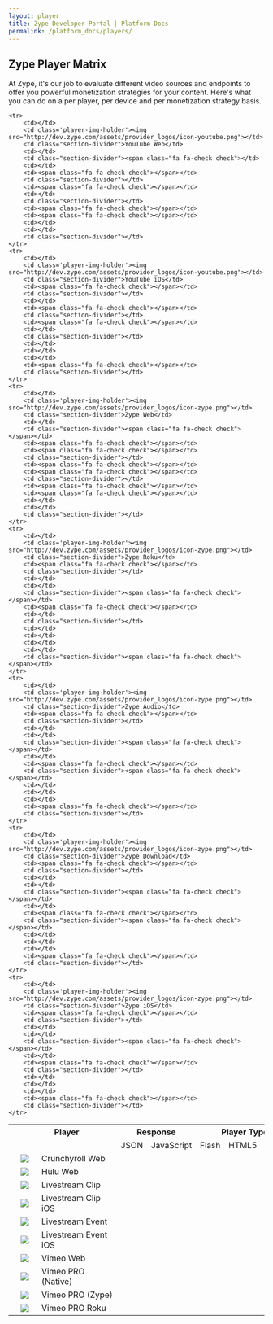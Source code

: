 ```yaml
---
layout: player
title: Zype Developer Portal | Platform Docs
permalink: /platform_docs/players/
---
```


<h2 class="hidden-mobile">Zype Player Matrix</h2>

<div class="page-intro">
At Zype, it's our job to evaluate different video sources and endpoints to offer you powerful monetization strategies for your content. Here's what you can do on a per player, per device and per monetization strategy basis.

  <!-- The Zype platform offers powerful ways to determine which players are used to serve your video content.
  Below is a list that shows which players are available on which device endpoints and the format for each
  player. Use the Zype platform to create <a href='https://admin.zype.com/player_rules'
  target="_blank">player rules</a> which will serve your content accordingly. -->
</div>

<div id="player-matrix">
  <table>
    <tr>
      <th></th>
      <th colspan="2" class="header-divider no-show">Player</th>
      <th colspan="2" style="min-width: 125px;" class="header-divider">Response</th>
      <th colspan="3" class="header-divider">Player Type</th>
      <th colspan="3" class="header-divider">Monetization</th>
      <th colspan="6">Devices</th>
    </tr>
    <tr>
    	<td></td>
        <td class="no-show" style="min-width: 25px;"></td>
        <td class="section-divider no-show" style="min-width: 140px;"></td>
        <td>JSON</td>
        <td class="section-divider">JavaScript</td>
        <td>Flash</td>
        <td>HTML5</td>
        <td class="section-divider">Native</td>
        <td>AVOD</td>
        <td>SVOD</td>
        <td class="section-divider">EST</td>
        <td>Web</td>
        <td>Mobile</td>
        <td>Android</td>
        <td>iOS</td>
        <td class="section-divider">Roku</td>
    </tr>
    <tr>
    	<td></td>
        <td class='player-img-holder'><img src="http://dev.zype.com/assets/provider_logos/icon-crunchyroll.png"></td>
        <td class="section-divider">Crunchyroll Web</td>
        <td></td>
        <td class="section-divider"><span class="fa fa-check check"></span></td>
        <td><span class="fa fa-check check"></span></td>
        <td ></td>
        <td class="section-divider"></td>
        <td><span class="fa fa-check check"></span></td>
        <td></td>
        <td class="section-divider"></td>
        <td><span class="fa fa-check check"></span></td>
        <td></td>
        <td></td>
        <td></td>
        <td class="section-divider"></td>
    </tr>
    <tr>
    	<td></td>
        <td class='player-img-holder'><img src="http://dev.zype.com/assets/provider_logos/icon-hulu.png"></td>
        <td class="section-divider">Hulu Web</td>
        <td></td>
        <td class="section-divider"><span class="fa fa-check check"></td>
        <td><span class="fa fa-check check"></span></td>
        <td ></td>
        <td class="section-divider"></td>
        <td><span class="fa fa-check check"></span></td>
        <td></td>
        <td class="section-divider"></td>
        <td><span class="fa fa-check check"></span></td>
        <td></td>
        <td></td>
        <td></td>
        <td class="section-divider"></td>
    </tr>
    <tr>
    	<td></td>
        <td class='player-img-holder'><img src="http://dev.zype.com/assets/provider_logos/icon-livestream-clip.png"></td>
        <td class="section-divider">Livestream Clip</td>
        <td></td>
        <td class="section-divider"><span class="fa fa-check check"></td>
        <td></td>
        <td ><span class="fa fa-check check"></span></td>
        <td class="section-divider"></td>
        <td></td>
        <td></td>
        <td class="section-divider"></td>
        <td><span class="fa fa-check check"></span></td>
        <td><span class="fa fa-check check"></span></td>
        <td></td>
        <td></td>
        <td class="section-divider"></td>
    </tr>
    <tr>
    	<td></td>
        <td class='player-img-holder'><img src="http://dev.zype.com/assets/provider_logos/icon-livestream-clip.png"></td>
        <td class="section-divider">Livestream Clip iOS</td>
        <td><span class="fa fa-check check"></span></td>
        <td class="section-divider"></td>
        <td></td>
        <td><span class="fa fa-check check"></span></td>
        <td class="section-divider"></td>
        <td></td>
        <td></td>
        <td class="section-divider"></td>
        <td></td>
        <td></td>
        <td></td>
        <td><span class="fa fa-check check"></span></td>
        <td class="section-divider"></td>
    </tr>
    <tr>
    	<td></td>
        <td class='player-img-holder'><img src="http://dev.zype.com/assets/provider_logos/icon-livestream.png"></td>
        <td class="section-divider">Livestream Event</td>
        <td></td>
        <td class="section-divider"><span class="fa fa-check check"></td>
        <td></td>
        <td><span class="fa fa-check check"></span></td>
        <td class="section-divider"></td>
        <td></span></td>
        <td></td>
        <td class="section-divider"></td>
        <td><span class="fa fa-check check"></span></td>
        <td><span class="fa fa-check check"></span></td>
        <td></td>
        <td></td>
        <td class="section-divider"></td>
    </tr>
    <tr>
    	<td></td>
        <td class='player-img-holder'><img src="http://dev.zype.com/assets/provider_logos/icon-livestream.png"></td>
        <td class="section-divider">Livestream Event iOS</td>
        <td><span class="fa fa-check check"></span></td>
        <td class="section-divider"></td>
        <td></td>
        <td><span class="fa fa-check check"></span></td>
        <td class="section-divider"></td>
        <td></td>
        <td></td>
        <td class="section-divider"></td>
        <td></td>
        <td></td>
        <td></td>
        <td><span class="fa fa-check check"></span></td>
        <td class="section-divider"></td>
    </tr>
    <tr>
    	<td></td>
        <td class='player-img-holder'><img src="http://dev.zype.com/assets/provider_logos/icon-vimeo.png"></td>
        <td class="section-divider">Vimeo Web</td>
        <td></td>
        <td class="section-divider"><span class="fa fa-check check"></td>
        <td></td>
        <td ><span class="fa fa-check check"></span></td>
        <td class="section-divider"></td>
        <td></td>
        <td></td>
        <td class="section-divider"></td>
        <td><span class="fa fa-check check"></span></td>
        <td><span class="fa fa-check check"></span></td>
        <td></td>
        <td></td>
        <td class="section-divider"></td>
    </tr>
    <tr>
    	<td></td>
        <td class='player-img-holder'><img src="http://dev.zype.com/assets/provider_logos/icon-vimeo-black.png"></td>
        <td class="section-divider">Vimeo PRO (Native)</td>
        <td></td>
        <td class="section-divider"><span class="fa fa-check check"></td>
        <td></td>
        <td><span class="fa fa-check check"></span></td>
        <td class="section-divider"></td>
        <td></td>
        <td></td>
        <td class="section-divider"><span class="fa fa-check check"></span></td>
        <td><span class="fa fa-check check"></span></td>
        <td><span class="fa fa-check check"></span></td>
        <td></td>
        <td></td>
        <td class="section-divider"></td>
    </tr>
    <tr>
    	<td></td>
        <td class='player-img-holder'><img src="http://dev.zype.com/assets/provider_logos/icon-vimeo-black.png"></td>
        <td class="section-divider">Vimeo PRO (Zype)</td>
        <td></td>
        <td class="section-divider"><span class="fa fa-check check"></span></td>
        <td><span class="fa fa-check check"></span></td>
        <td><span class="fa fa-check check"></span></td>
        <td class="section-divider"></td>
        <td><span class="fa fa-check check"></span></td>
        <td></td>
        <td class="section-divider"></td>
        <td><span class="fa fa-check check"></span></td>
        <td><span class="fa fa-check check"></span></td>
        <td></td>
        <td></td>
        <td class="section-divider"></td>
    </tr>
    <tr>
    	<td></td>
        <td class='player-img-holder'><img src="http://dev.zype.com/assets/provider_logos/icon-vimeo-black.png"></td>
        <td class="section-divider">Vimeo PRO Roku</td>
        <td><span class="fa fa-check check"></span></td>
        <td class="section-divider"></td>
        <td></td>
        <td ></td>
        <td class="section-divider"><span class="fa fa-check check"></span></td>
        <td><span class="fa fa-check check"></span></td>
        <td></td>
        <td class="section-divider"></td>
        <td></td>
        <td></td>
        <td></td>
        <td></td>
        <td class="section-divider"><span class="fa fa-check check"></span></td>
    </tr>

    <tr>
    	<td></td>
        <td class='player-img-holder'><img src="http://dev.zype.com/assets/provider_logos/icon-youtube.png"></td>
        <td class="section-divider">YouTube Web</td>
        <td></td>
        <td class="section-divider"><span class="fa fa-check check"></td>
        <td></td>
        <td><span class="fa fa-check check"></span></td>
        <td class="section-divider"></td>
        <td><span class="fa fa-check check"></span></td>
        <td></td>
        <td class="section-divider"></td>
        <td><span class="fa fa-check check"></span></td>
        <td><span class="fa fa-check check"></span></td>
        <td></td>
        <td></td>
        <td class="section-divider"></td>
    </tr>
    <tr>
        <td></td>
        <td class='player-img-holder'><img src="http://dev.zype.com/assets/provider_logos/icon-youtube.png"></td>
        <td class="section-divider">YouTube iOS</td>
        <td><span class="fa fa-check check"></span></td>
        <td class="section-divider"></td>
        <td></td>
        <td><span class="fa fa-check check"></span></td>
        <td class="section-divider"></td>
        <td><span class="fa fa-check check"></span></td>
        <td></td>
        <td class="section-divider"></td>
        <td></td>
        <td></td>
        <td></td>
        <td><span class="fa fa-check check"></span></td>
        <td class="section-divider"></td>
    </tr>
    <tr>
    	<td></td>
        <td class='player-img-holder'><img src="http://dev.zype.com/assets/provider_logos/icon-zype.png"></td>
        <td class="section-divider">Zype Web</td>
        <td></td>
        <td class="section-divider"><span class="fa fa-check check"></span></td>
        <td><span class="fa fa-check check"></span></td>
        <td><span class="fa fa-check check"></span></td>
        <td class="section-divider"></td>
        <td><span class="fa fa-check check"></span></td>
        <td><span class="fa fa-check check"></span></td>
        <td class="section-divider"></td>
        <td><span class="fa fa-check check"></span></td>
        <td><span class="fa fa-check check"></span></td>
        <td></td>
        <td></td>
        <td class="section-divider"></td>
    </tr>
    <tr>
    	<td></td>
        <td class='player-img-holder'><img src="http://dev.zype.com/assets/provider_logos/icon-zype.png"></td>
        <td class="section-divider">Zype Roku</td>
        <td><span class="fa fa-check check"></span></td>
        <td class="section-divider"></td>
        <td></td>
        <td></td>
        <td class="section-divider"><span class="fa fa-check check"></span></td>
        <td><span class="fa fa-check check"></span></td>
        <td></td>
        <td class="section-divider"></td>
        <td></td>
        <td></td>
        <td></td>
        <td></td>
        <td class="section-divider"><span class="fa fa-check check"></span></td>
    </tr>
    <tr>
    	<td></td>
        <td class='player-img-holder'><img src="http://dev.zype.com/assets/provider_logos/icon-zype.png"></td>
        <td class="section-divider">Zype Audio</td>
        <td><span class="fa fa-check check"></span></td>
        <td class="section-divider"></td>
        <td></td>
        <td></td>
        <td class="section-divider"><span class="fa fa-check check"></span></td>
        <td></td>
        <td><span class="fa fa-check check"></span></td>
        <td class="section-divider"><span class="fa fa-check check"></span></td>
        <td></td>
        <td></td>
        <td></td>
        <td><span class="fa fa-check check"></span></td>
        <td class="section-divider"></td>
    </tr>
    <tr>
    	<td></td>
        <td class='player-img-holder'><img src="http://dev.zype.com/assets/provider_logos/icon-zype.png"></td>
        <td class="section-divider">Zype Download</td>
        <td><span class="fa fa-check check"></span></td>
        <td class="section-divider"></td>
        <td></td>
        <td></td>
        <td class="section-divider"><span class="fa fa-check check"></span></td>
        <td></td>
        <td><span class="fa fa-check check"></span></td>
        <td class="section-divider"><span class="fa fa-check check"></span></td>
        <td></td>
        <td></td>
        <td></td>
        <td><span class="fa fa-check check"></span></td>
        <td class="section-divider"></td>
    </tr>
    <tr>
    	<td></td>
        <td class='player-img-holder'><img src="http://dev.zype.com/assets/provider_logos/icon-zype.png"></td>
        <td class="section-divider">Zype iOS</td>
        <td><span class="fa fa-check check"></span></td>
        <td class="section-divider"></td>
        <td></td>
        <td></td>
        <td class="section-divider"><span class="fa fa-check check"></span></td>
        <td></td>
        <td><span class="fa fa-check check"></span></td>
        <td class="section-divider"></td>
        <td></td>
        <td></td>
        <td></td>
        <td><span class="fa fa-check check"></span></td>
        <td class="section-divider"></td>
    </tr>
  </table>
</div>
